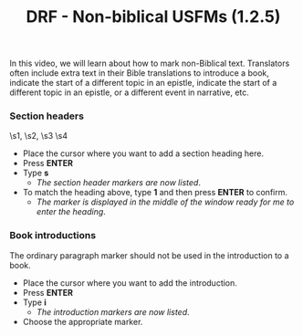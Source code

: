 ﻿---
title: DRF - Non-biblical USFMs (1.2.5)
---
In this video, we will learn about how to mark non-Biblical text. Translators often include extra text in their Bible translations to introduce a book, indicate the start of a different topic in an epistle, indicate the start of a different topic in an epistle, or a different event in narrative, etc.

### Section headers

\\s1, \\s2, \\s3 \\s4

-  Place the cursor where you want to add a section heading here.
-  Press **ENTER**
-  Type **s**  
    -  *The section header markers are now listed*.
-  To match the heading above, type **1** and then press **ENTER** to confirm.  
    -  *The marker is displayed in the middle of the window ready for me to enter the heading*.

### Book introductions

The ordinary paragraph marker should not be used in the introduction to a book.

-  Place the cursor where you want to add the introduction.
-  Press **ENTER**
-  Type **i**  
    -  *The introduction markers are now listed*.
-  Choose the appropriate marker.

